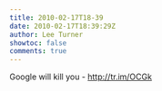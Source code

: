 ```yaml
---
title: 2010-02-17T18-39
date: 2010-02-17T18:39:29Z
author: Lee Turner
showtoc: false
comments: true
---
```


Google will kill you - http://tr.im/OCGk

